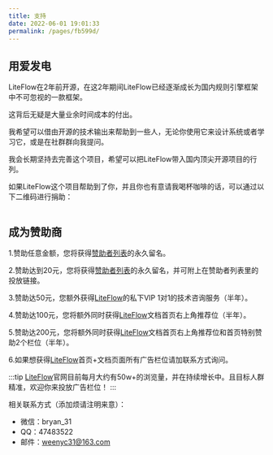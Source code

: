 ```yaml
---
title: 支持
date: 2022-06-01 19:01:33
permalink: /pages/fb599d/
---
```


## 用爱发电

LiteFlow在2年前开源，在这2年期间LiteFlow已经逐渐成长为国内规则引擎框架中不可忽视的一款框架。

这背后无疑是大量业余时间成本的付出。

我希望可以借由开源的技术输出来帮助到一些人，无论你使用它来设计系统或者学习它，或是在社群群向我提问。

我会长期坚持去完善这个项目，希望可以把LiteFlow带入国内顶尖开源项目的行列。

如果LiteFlow这个项目帮助到了你，并且你也有意请我喝杯咖啡的话，可以通过以下二维码进行捐助：

<img :src="$withBase('/img/support.png')" style="zoom: 40%" class="no-zoom">

## 成为赞助商

1.赞助任意金额，您将获得[赞助者列表](/pages/b52ac5/)的永久留名。

2.赞助达到20元，您将获得[赞助者列表](/pages/b52ac5/)的永久留名，并可附上在赞助者列表里的投放链接。

3.赞助达50元，您额外获得[LiteFlow](https://liteflow.yomahub.com/)的私下VIP 1对1的技术咨询服务（半年）。

4.赞助达100元，您将额外同时获得[LiteFlow](https://liteflow.yomahub.com/)文档首页右上角推荐位（半年）。

5.赞助达200元，您将额外同时获得[LiteFlow](https://liteflow.yomahub.com/)文档首页右上角推荐位和首页特别赞助2个栏位（半年）。

6.如果想获得[LiteFlow](https://liteflow.yomahub.com/)首页+文档页面所有广告栏位请加联系方式询问。

:::tip
[LiteFlow](https://liteflow.yomahub.com/)官网目前每月大约有50w+的浏览量，并在持续增长中。且目标人群精准，欢迎你来投放广告栏位！
:::
<img :src="$withBase('/img/monthpv.png')" style="zoom: 40%" class="no-zoom">

相关联系方式（添加烦请注明来意）：
* 微信：bryan_31
* QQ：47483522
* 邮件：weenyc31@163.com